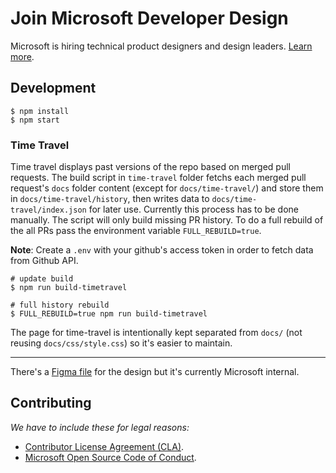 # Join Microsoft Developer Design

Microsoft is hiring technical product designers and design leaders. [Learn more](https://microsoft.github.io/join-dev-design/).

## Development

```shell
$ npm install
$ npm start
```

### Time Travel

Time travel displays past versions of the repo based on merged pull requests.
The build script in `time-travel` folder fetchs each merged pull request's `docs` folder content (except for `docs/time-travel/`) and store them in `docs/time-travel/history`, then writes data to `docs/time-travel/index.json` for later use. Currently this process has to be done manually. The script will only build missing PR history. To do a full rebuild of the all PRs pass the environment variable `FULL_REBUILD=true`.

**Note**: Create a `.env` with your github's access token in order to fetch data from Github API.

```shell
# update build
$ npm run build-timetravel

# full history rebuild
$ FULL_REBUILD=true npm run build-timetravel
```

The page for time-travel is intentionally kept separated from `docs/` (not reusing `docs/css/style.css`) so it's easier to maintain.

---

There's a [Figma file](https://www.figma.com/file/Nkddv9KabDaTFtqZ5vlSzUxr/Developer-Design-Recruiting-Site?node-id=1%3A2) for the design but it's currently Microsoft internal.

## Contributing

_We have to include these for legal reasons:_

- [Contributor License Agreement (CLA)](https://cla.microsoft.com).
- [Microsoft Open Source Code of Conduct](https://opensource.microsoft.com/codeofconduct/).

